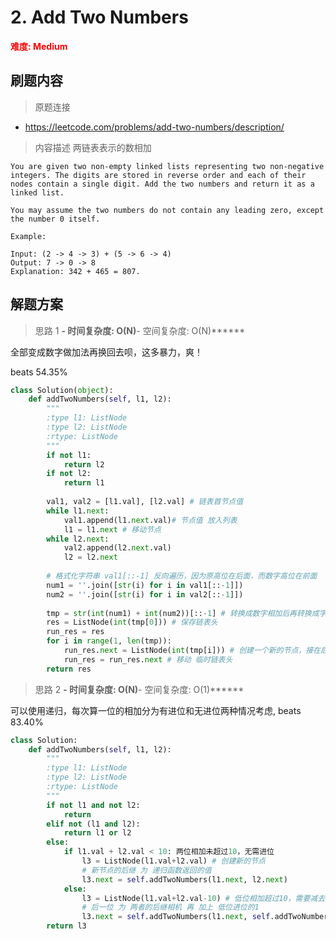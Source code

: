 #  2. Add Two Numbers
**<font color=red>难度: Medium</font>**

## 刷题内容

> 原题连接

* https://leetcode.com/problems/add-two-numbers/description/

> 内容描述  两链表表示的数相加

```
You are given two non-empty linked lists representing two non-negative integers. The digits are stored in reverse order and each of their nodes contain a single digit. Add the two numbers and return it as a linked list.

You may assume the two numbers do not contain any leading zero, except the number 0 itself.

Example:

Input: (2 -> 4 -> 3) + (5 -> 6 -> 4)
Output: 7 -> 0 -> 8
Explanation: 342 + 465 = 807.
```

## 解题方案

> 思路 1
******- 时间复杂度: O(N)******- 空间复杂度: O(N)******

全部变成数字做加法再换回去呗，这多暴力，爽！

beats 54.35%

```python
class Solution(object):
    def addTwoNumbers(self, l1, l2):
        """
        :type l1: ListNode
        :type l2: ListNode
        :rtype: ListNode
        """
        if not l1:
            return l2
        if not l2:
            return l1
        
        val1, val2 = [l1.val], [l2.val] # 链表首节点值
        while l1.next:
            val1.append(l1.next.val)# 节点值 放入列表
            l1 = l1.next # 移动节点
        while l2.next:
            val2.append(l2.next.val)
            l2 = l2.next
        
        # 格式化字符串 val1[::-1] 反向遍历，因为原高位在后面，而数字高位在前面
        num1 = ''.join([str(i) for i in val1[::-1]])
        num2 = ''.join([str(i) for i in val2[::-1]])
        
        tmp = str(int(num1) + int(num2))[::-1] # 转换成数字相加后再转换成字符串，再反向排列
        res = ListNode(int(tmp[0])) # 保存链表头
        run_res = res
        for i in range(1, len(tmp)):
            run_res.next = ListNode(int(tmp[i])) # 创建一个新的节点，接在后面
            run_res = run_res.next # 移动 临时链表头
        return res
```
> 思路 2
******- 时间复杂度: O(N)******- 空间复杂度: O(1)******

可以使用递归，每次算一位的相加分为有进位和无进位两种情况考虑, beats 83.40%


```python
class Solution:
    def addTwoNumbers(self, l1, l2):
        """
        :type l1: ListNode
        :type l2: ListNode
        :rtype: ListNode
        """
        if not l1 and not l2:
            return 
        elif not (l1 and l2):
            return l1 or l2
        else:
            if l1.val + l2.val < 10: 两位相加未超过10，无需进位
                l3 = ListNode(l1.val+l2.val) # 创建新的节点
                # 新节点的后继 为 递归函数返回的值
                l3.next = self.addTwoNumbers(l1.next, l2.next)
            else:
                l3 = ListNode(l1.val+l2.val-10) # 低位相加超过10，需要减去10
                # 后一位 为 两者的后继相机 再 加上 低位进位的1
                l3.next = self.addTwoNumbers(l1.next, self.addTwoNumbers(l2.next, ListNode(1)))
        return l3
```
